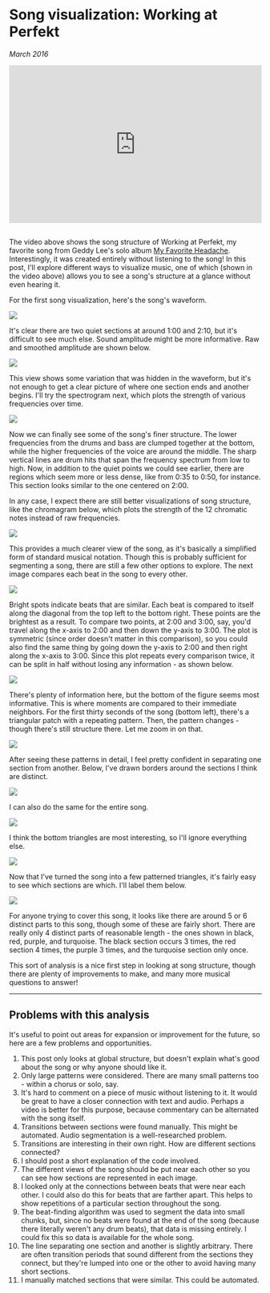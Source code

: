 # Song visualization: Working at Perfekt

*March 2016*

<iframe style="padding-bottom:15px; width:100%" height="315" src="https://www.youtube.com/embed/yvu0A5-oHWY" frameborder="0" allow="autoplay; encrypted-media" allowfullscreen></iframe>

The video above shows the song structure of Working at Perfekt, my favorite song from Geddy Lee's solo album [My Favorite Headache](https://www.youtube.com/watch?v=DylIPs2MI98&list=PLOmCR6c3Jdl82z_UFSN_w5dChgRtHANMv). Interestingly, it was created entirely without listening to the song! In this post, I'll explore different ways to visualize music, one of which (shown in the video above) allows you to see a song's structure at a glance without even hearing it.

For the first song visualization, here's the song's waveform.

![](/img/perfekt/waveform.png)

It's clear there are two quiet sections at around 1:00 and 2:10, but it's difficult to see much else. Sound amplitude might be more informative. Raw and smoothed amplitude are shown below. 

![](/img/perfekt/amplitude.png)

This view shows some variation that was hidden in the waveform, but it's not enough to get a clear picture of where one section ends and another begins. I'll try the spectrogram next,  which plots the strength of various frequencies over time. 

![](/img/perfekt/spectrogram.png)

Now we can finally see some of the song's finer structure. The lower frequencies from the drums and bass are clumped together at the bottom, while the higher frequencies of the voice are around the middle. The sharp vertical lines are drum hits that span the frequency spectrum from low to high. Now, in addition to the quiet points we could see earlier, there are regions which seem more or less dense, like from 0:35 to 0:50, for instance. This section looks similar to the one centered on 2:00. 

In any case, I expect there are still better visualizations of song structure, like the chromagram below, which plots the strength of the 12 chromatic notes instead of raw frequencies. 

![](/img/perfekt/chromagram.png)

This provides a much clearer view of the song, as it's basically a simplified form of standard musical notation. Though this is probably sufficient for segmenting a song, there are still a few other options to explore. The next image compares each beat in the song to every other. 

![](/img/perfekt/beat-matrix.png)

Bright spots indicate beats that are similar. Each beat is compared to itself along the diagonal from the top left to the bottom right. These points are the brightest as a result. To compare two points, at 2:00 and 3:00, say, you'd travel along the x-axis to 2:00 and then down the y-axis to 3:00. The plot is symmetric (since order doesn't matter in this comparison), so you could also find the same thing by going down the y-axis to 2:00 and then right along the x-axis to 3:00. Since this plot repeats every comparison twice, it can be split in half without losing any information - as shown below. 

![](/img/perfekt/beat-triangle-1.png)

There's plenty of information here, but the bottom of the figure seems most informative. This is where moments are compared to their immediate neighbors. For the first thirty seconds of the song (bottom left), there's a triangular patch with a repeating pattern. Then, the pattern changes - though there's still structure there. Let me zoom in on that. 

![](/img/perfekt/beat-triangle-2.png)

After seeing these patterns in detail, I feel pretty confident in separating one section from another. Below, I've drawn borders around the sections I think are distinct. 

![](/img/perfekt/beat-triangle-3.png)

I can also do the same for the entire song. 

![](/img/perfekt/beat-triangle-4.png)

I think the bottom triangles are most interesting, so I'll ignore everything else. 

![](/img/perfekt/triangles.png)

Now that I've turned the song into a few patterned triangles, it's fairly easy to see which sections are which. I'll label them below. 

![](/img/perfekt/sections.png)

For anyone trying to cover this song, it looks like there are around 5 or 6 distinct parts to this song, though some of these are fairly short. There are really only 4 distinct parts of reasonable length - the ones shown in black, red, purple, and turquoise. The black section occurs 3 times, the red section 4 times, the purple 3 times, and the turquoise section only once. 

This sort of analysis is a nice first step in looking at song structure, though there are plenty of improvements to make, and many more musical questions to answer!

---

## Problems with this analysis

It's useful to point out areas for expansion or improvement for the future, so here are a few problems and opportunities. 

1. This post only looks at global structure, but doesn't explain what's good about the song or why anyone should like it. 
2. Only large patterns were considered. There are many small patterns too - within a chorus or solo, say. 
3. It's hard to comment on a piece of music without listening to it. It would be great to have a closer connection with text and audio. Perhaps a video is better for this purpose, because commentary can be alternated with the song itself. 
4. Transitions between sections were found manually. This might be automated. Audio segmentation is a well-researched problem. 
5. Transitions are interesting in their own right. How are different sections connected?
6. I should post a short explanation of the code involved. 
7. The different views of the song should be put near each other so you can see how sections are represented in each image.
8. I looked only at the connections between beats that were near each other. I could also do this for beats that are farther apart. This helps to show repetitions of a particular section throughout the song. 
9. The beat-finding algorithm was used to segment the data into small chunks, but, since no beats were found at the end of the song (because there literally weren't any drum beats), that data is missing entirely. I could fix this so data is available for the whole song. 
10. The line separating one section and another is slightly arbitrary. There are often transition periods that sound different from the sections they connect, but they're lumped into one or the other to avoid having many short sections. 
11. I manually matched sections that were similar. This could be automated.
